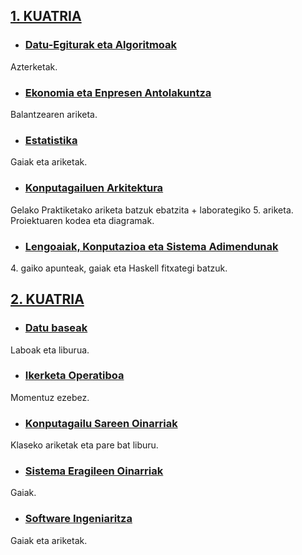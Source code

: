 ## [1. KUATRIA](https://github.com/anderra57/2maila/tree/master/1.%20KUATRI)
- ### [Datu-Egiturak eta Algoritmoak](https://github.com/anderra57/2maila/tree/master/1.%20KUATRI/DEA)
Azterketak.
- ### [Ekonomia eta Enpresen Antolakuntza](https://github.com/anderra57/2maila/tree/master/1.%20KUATRI/EKONO)
Balantzearen ariketa.
- ### [Estatistika](https://github.com/anderra57/2maila/tree/master/1.%20KUATRI/ESTADIS)
Gaiak eta ariketak.
- ### [Konputagailuen Arkitektura](https://github.com/anderra57/2maila/tree/master/1.%20KUATRI/KA)
Gelako Praktiketako ariketa batzuk ebatzita + laborategiko 5. ariketa. Proiektuaren kodea eta diagramak. 
- ### [Lengoaiak, Konputazioa eta Sistema Adimendunak](https://github.com/anderra57/2maila/tree/master/1.%20KUATRI/SDDO)
4\. gaiko apunteak, gaiak eta Haskell fitxategi batzuk.
## [2. KUATRIA](https://github.com/anderra57/2maila/tree/master/2.%20KUATRI/)
- ### [Datu baseak](https://github.com/anderra57/2maila/tree/master/2.%20KUATRI/DB)
Laboak eta liburua.
- ### [Ikerketa Operatiboa](https://github.com/anderra57/2maila/tree/master/2.%20KUATRI/IO)
Momentuz ezebez.
- ### [Konputagailu Sareen Oinarriak](https://github.com/anderra57/2maila/tree/master/2.%20KUATRI/KSO)
Klaseko ariketak eta pare bat liburu.
- ### [Sistema Eragileen Oinarriak](https://github.com/anderra57/2maila/tree/master/2.%20KUATRI/SEO)
 Gaiak.
- ### [Software Ingeniaritza](https://github.com/anderra57/2maila/tree/master/2.%20KUATRI/SI)
Gaiak eta ariketak.
